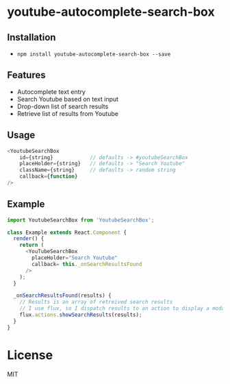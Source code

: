 # youtube-autocomplete-search-box

## Installation

* `npm install youtube-autocomplete-search-box --save`

## Features

- Autocomplete text entry
- Search Youtube based on text input
- Drop-down list of search results
- Retrieve list of results from Youtube

## Usage

```js
<YoutubeSearchBox
	id={string}            // defaults -> #youtubeSearchBox
	placeHolder={string}   // defaults -> "Search Youtube"
	className={string}     // defaults -> random string
	callback={function}
/>
```

## Example

```js
import YoutubeSearchBox from 'YoutubeSearchBox';

class Example extends React.Component {
  render() {
    return (
      <YouTubeSearchBox
        placeHolder="Search Youtube"
        callback= this._onSearchResultsFound
      />
    );
  }

  _onSearchResultsFound(results) {
    // Results is an array of retreived search results
    // I use flux, so I dispatch results to an action to display a modal
    flux.actions.showSearchResults(results);
  }
}
```

# License
MIT




